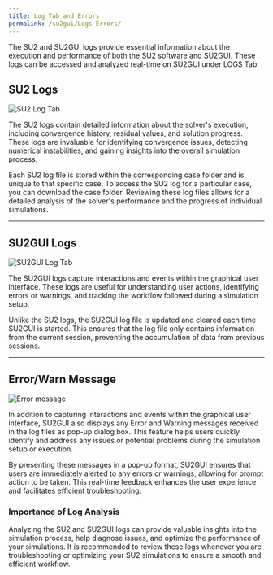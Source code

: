 ```yaml
---
title: Log Tab and Errors
permalink: /su2gui/Logs-Errors/
---
```


The SU2 and SU2GUI logs provide essential information about the execution and performance of both the SU2 software and SU2GUI. These logs can be accessed and analyzed real-time on SU2GUI under LOGS Tab.


## SU2 Logs

![SU2 Log Tab](../../su2gui_files/User_guide/Logs/su2-logs.png)

The SU2 logs contain detailed information about the solver's execution, including convergence history, residual values, and solution progress. These logs are invaluable for identifying convergence issues, detecting numerical instabilities, and gaining insights into the overall simulation process.

Each SU2 log file is stored within the corresponding case folder and is unique to that specific case. To access the SU2 log for a particular case, you can download the case folder. Reviewing these log files allows for a detailed analysis of the solver's performance and the progress of individual simulations.

---
## SU2GUI Logs

![SU2GUI Log Tab](../../su2gui_files/User_guide/Logs/su2gui-logs.png)

The SU2GUI logs capture interactions and events within the graphical user interface. These logs are useful for understanding user actions, identifying errors or warnings, and tracking the workflow followed during a simulation setup.

Unlike the SU2 logs, the SU2GUI log file is updated and cleared each time SU2GUI is started. This ensures that the log file only contains information from the current session, preventing the accumulation of data from previous sessions.

---

## Error/Warn Message

![Error message](../../su2gui_files/User_guide/Logs/error-message.png)

In addition to capturing interactions and events within the graphical user interface, SU2GUI also displays any Error and Warning messages received in the log files as pop-up dialog box. This feature helps users quickly identify and address any issues or potential problems during the simulation setup or execution.

By presenting these messages in a pop-up format, SU2GUI ensures that users are immediately alerted to any errors or warnings, allowing for prompt action to be taken. This real-time feedback enhances the user experience and facilitates efficient troubleshooting.

### Importance of Log Analysis

Analyzing the SU2 and SU2GUI logs can provide valuable insights into the simulation process, help diagnose issues, and optimize the performance of your simulations. It is recommended to review these logs whenever you are troubleshooting or optimizing your SU2 simulations to ensure a smooth and efficient workflow.
